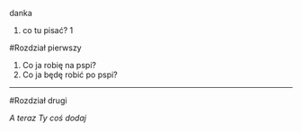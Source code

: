 danka
 1. co tu pisać?
 1

#Rozdział pierwszy
1. Co ja robię na pspi?
2. Co ja będę robić po pspi?  

************************************************************************

#Rozdział drugi  

*A teraz Ty coś dodaj*

